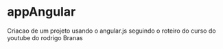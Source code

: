# appAngular

Criacao de um projeto usando o angular.js seguindo o roteiro do curso do youtube do rodrigo Branas
